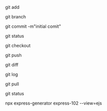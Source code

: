
git add

git branch

git commit -m"initial comit"

git status

git checkout

git push

git diff

git log

git pull

git status
 
npx express-generator express-102 --view=ejs